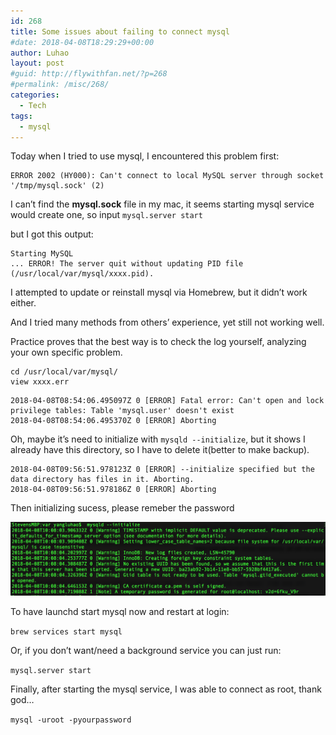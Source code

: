 ```yaml
---
id: 268
title: Some issues about failing to connect mysql
#date: 2018-04-08T18:29:29+00:00
author: Luhao
layout: post
#guid: http://flywithfan.net/?p=268
#permalink: /misc/268/
categories:
  - Tech
tags:
  - mysql
---
```

Today when I tried to use mysql, I encountered this problem first:

<pre class="line-numbers prism-highlight" data-start="1"><code class="language-sh">ERROR 2002 (HY000): Can't connect to local MySQL server through socket '/tmp/mysql.sock' (2)
</code></pre>

I can&#8217;t find the **mysql.sock** file in my mac, it seems starting mysql service would create one, so input `mysql.server start`

but I got this output:

<pre class="line-numbers prism-highlight" data-start="1"><code class="language-sh">Starting MySQL
... ERROR! The server quit without updating PID file (/usr/local/var/mysql/xxxx.pid).
</code></pre>

I attempted to update or reinstall mysql via Homebrew, but it didn&#8217;t work either.
  
And I tried many methods from others&#8217; experience, yet still not working well.

Practice proves that the best way is to check the log yourself, analyzing your own specific problem.

<pre class="line-numbers prism-highlight" data-start="1"><code class="language-sh">cd /usr/local/var/mysql/
view xxxx.err
</code></pre>

<pre class="line-numbers prism-highlight" data-start="1"><code class="language-sh">2018-04-08T08:54:06.495097Z 0 [ERROR] Fatal error: Can't open and lock privilege tables: Table 'mysql.user' doesn't exist
2018-04-08T08:54:06.495370Z 0 [ERROR] Aborting
</code></pre>

Oh, maybe it&#8217;s need to initialize with `mysqld --initialize`, but it shows I already have this directory, so I have to delete it(better to make backup).

<pre class="line-numbers prism-highlight" data-start="1"><code class="language-sh">2018-04-08T09:56:51.978123Z 0 [ERROR] --initialize specified but the data directory has files in it. Aborting.
2018-04-08T09:56:51.978186Z 0 [ERROR] Aborting
</code></pre>

Then initializing sucess, please remeber the password

![](/assets/img/uploads/2018/1.png)

To have launchd start mysql now and restart at login:
   
`brew services start mysql`
  
Or, if you don&#8217;t want/need a background service you can just run:
   
`mysql.server start`

Finally, after starting the mysql service, I was able to connect as root, thank god&#8230;

`mysql -uroot -pyourpassword`